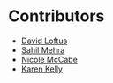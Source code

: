 # Contributors

- [David Loftus](https://github.com/DavidLoftus)
- [Sahil Mehra](https://github.com/sahil-mehra)
- [Nicole McCabe](https://github.com/nicolemccabechu)
- [Karen Kelly](https://github.com/kkelly99)
